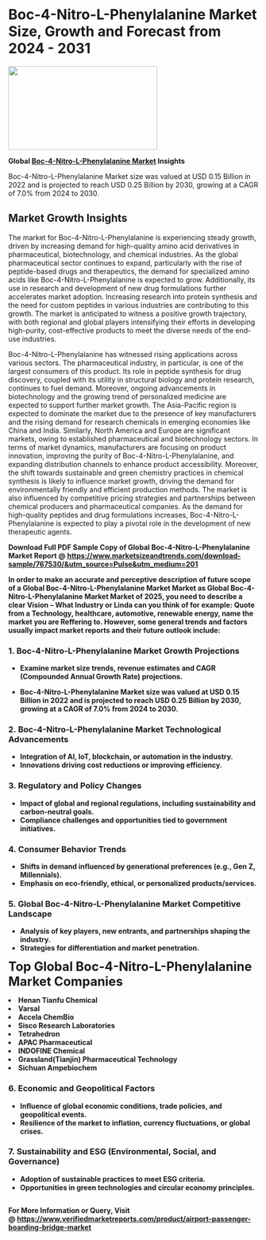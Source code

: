 <H1>Boc-4-Nitro-L-Phenylalanine Market Size, Growth and Forecast from 2024 - 2031</H1><img class="aligncenter size-medium wp-image-584254" src="https://thirdeyenews.in/wp-content/uploads/2024/09/Global-Market-Research-300x168.jpeg" alt="" width="300" height="168" /><p><strong>Global&nbsp;<a href="https://www.marketsizeandtrends.com/download-sample/767530/&amp;utm_source=Pulse&amp;utm_medium=201">Boc-4-Nitro-L-Phenylalanine Market</a> Insights</strong></p><p>Boc-4-Nitro-L-Phenylalanine Market size was valued at USD 0.15 Billion in 2022 and is projected to reach USD 0.25 Billion by 2030, growing at a CAGR of 7.0% from 2024 to 2030.</p><p><h2>Market Growth Insights</h2> <p>The market for Boc-4-Nitro-L-Phenylalanine is experiencing steady growth, driven by increasing demand for high-quality amino acid derivatives in pharmaceutical, biotechnology, and chemical industries. As the global pharmaceutical sector continues to expand, particularly with the rise of peptide-based drugs and therapeutics, the demand for specialized amino acids like Boc-4-Nitro-L-Phenylalanine is expected to grow. Additionally, its use in research and development of new drug formulations further accelerates market adoption. Increasing research into protein synthesis and the need for custom peptides in various industries are contributing to this growth. The market is anticipated to witness a positive growth trajectory, with both regional and global players intensifying their efforts in developing high-purity, cost-effective products to meet the diverse needs of the end-use industries.</p> <p><strong></strong></p> <p>Boc-4-Nitro-L-Phenylalanine has witnessed rising applications across various sectors. The pharmaceutical industry, in particular, is one of the largest consumers of this product. Its role in peptide synthesis for drug discovery, coupled with its utility in structural biology and protein research, continues to fuel demand. Moreover, ongoing advancements in biotechnology and the growing trend of personalized medicine are expected to support further market growth. The Asia-Pacific region is expected to dominate the market due to the presence of key manufacturers and the rising demand for research chemicals in emerging economies like China and India. Similarly, North America and Europe are significant markets, owing to established pharmaceutical and biotechnology sectors. In terms of market dynamics, manufacturers are focusing on product innovation, improving the purity of Boc-4-Nitro-L-Phenylalanine, and expanding distribution channels to enhance product accessibility. Moreover, the shift towards sustainable and green chemistry practices in chemical synthesis is likely to influence market growth, driving the demand for environmentally friendly and efficient production methods. The market is also influenced by competitive pricing strategies and partnerships between chemical producers and pharmaceutical companies. As the demand for high-quality peptides and drug formulations increases, Boc-4-Nitro-L-Phenylalanine is expected to play a pivotal role in the development of new therapeutic agents. <p><strong></p><p><span class=""><strong>Download Full PDF Sample Copy of Global Boc-4-Nitro-L-Phenylalanine Market Report</strong> @ <a href="https://www.marketsizeandtrends.com/download-sample/767530/&amp;utm_source=Pulse&amp;utm_medium=201" target="_blank">https://www.marketsizeandtrends.com/download-sample/767530/&amp;utm_source=Pulse&amp;utm_medium=201</a></span></p><p>In order to make an accurate and perceptive description of future scope of a Global&nbsp;Boc-4-Nitro-L-Phenylalanine Market Market as Global&nbsp;Boc-4-Nitro-L-Phenylalanine Market Market of 2025, you need to describe a clear Vision &ndash; What Industry or Linda can you think of for example: Quote from a Technology, healthcare, automotive, renewable energy, name the market you are Reffering to. However, some general trends and factors usually impact market reports and their future outlook include:</p><h3>1.&nbsp;<strong>Boc-4-Nitro-L-Phenylalanine Market Growth Projections</strong></h3><ul><li>Examine market size trends, revenue estimates and CAGR (Compounded Annual Growth Rate) projections.</li><li><p>Boc-4-Nitro-L-Phenylalanine Market size was valued at USD 0.15 Billion in 2022 and is projected to reach USD 0.25 Billion by 2030, growing at a CAGR of 7.0% from 2024 to 2030.</p></li></ul><h3>2.&nbsp;<strong>Boc-4-Nitro-L-Phenylalanine Market Technological Advancements</strong></h3><ul><li>Integration of AI, IoT, blockchain, or automation in the industry.</li><li>Innovations driving cost reductions or improving efficiency.</li></ul><h3>3.&nbsp;<strong>Regulatory and Policy Changes</strong></h3><ul><li>Impact of global and regional regulations, including sustainability and carbon-neutral goals.</li><li>Compliance challenges and opportunities tied to government initiatives.</li></ul><h3>4.&nbsp;<strong>Consumer Behavior Trends</strong></h3><ul><li>Shifts in demand influenced by generational preferences (e.g., Gen Z, Millennials).</li><li>Emphasis on eco-friendly, ethical, or personalized products/services.</li></ul><h3>5.&nbsp;<strong>Global Boc-4-Nitro-L-Phenylalanine Market Competitive Landscape</strong></h3><ul><li>Analysis of key players, new entrants, and partnerships shaping the industry.</li><li>Strategies for differentiation and market penetration.</li></ul><p data-pm-slice="1 1 []"><span style="color: inherit; font-family: inherit; font-size: 25px;">Top Global Boc-4-Nitro-L-Phenylalanine Market Companies</span></p><div class="" data-test-id=""><p><li>Henan Tianfu Chemical</li><li> Varsal</li><li> Accela ChemBio</li><li> Sisco Research Laboratories</li><li> Tetrahedron</li><li> APAC Pharmaceutical</li><li> INDOFINE Chemical</li><li> Grassland(Tianjin) Pharmaceutical Technology</li><li> Sichuan Ampebiochem</li></p></div><h3>6.&nbsp;<strong>Economic and Geopolitical Factors</strong></h3><ul><li>Influence of global economic conditions, trade policies, and geopolitical events.</li><li>Resilience of the market to inflation, currency fluctuations, or global crises.</li></ul><h3>7.&nbsp;<strong>Sustainability and ESG (Environmental, Social, and Governance)</strong></h3><ul><li>Adoption of sustainable practices to meet ESG criteria.</li><li>Opportunities in green technologies and circular economy principles.</li></ul><h2><strong style="font-size: 14px;">For More Information or Query, Visit @&nbsp;</strong><a style="background-color: #ffffff; font-size: 14px;" href="https://www.marketsizeandtrends.com/report/boc-4-nitro-l-phenylalanine-market/" target="_blank">https://www.verifiedmarketreports.com/product/airport-passenger-boarding-bridge-market</a></h2>

